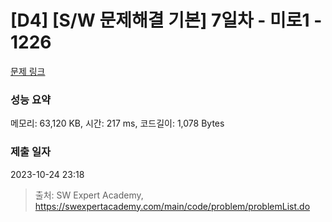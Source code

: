 # [D4] [S/W 문제해결 기본] 7일차 - 미로1 - 1226 

[문제 링크](https://swexpertacademy.com/main/code/problem/problemDetail.do?contestProbId=AV14vXUqAGMCFAYD) 

### 성능 요약

메모리: 63,120 KB, 시간: 217 ms, 코드길이: 1,078 Bytes

### 제출 일자

2023-10-24 23:18



> 출처: SW Expert Academy, https://swexpertacademy.com/main/code/problem/problemList.do